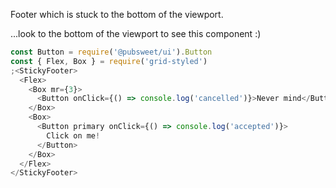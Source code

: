 Footer which is stuck to the bottom of the viewport.

...look to the bottom of the viewport to see this component :)

```js
const Button = require('@pubsweet/ui').Button
const { Flex, Box } = require('grid-styled')
;<StickyFooter>
  <Flex>
    <Box mr={3}>
      <Button onClick={() => console.log('cancelled')}>Never mind</Button>
    </Box>
    <Box>
      <Button primary onClick={() => console.log('accepted')}>
        Click on me!
      </Button>
    </Box>
  </Flex>
</StickyFooter>
```
